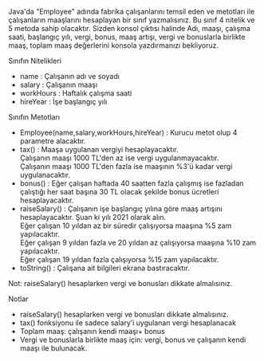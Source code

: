 <p dir="auto">Java'da "Employee" adında fabrika çalışanlarını temsil eden ve metotları ile çalışanların maaşlarını hesaplayan bir sınıf yazmalısınız. Bu sınıf 4 nitelik ve 5 metoda sahip olacaktır. Sizden konsol çıktısı halinde Adı, maaşı, çalışma saati, başlangıç yılı, vergi, bonus, maaş artışı, vergi ve bonuslarla birlikte maaş, toplam maaş değerlerini konsola yazdırmanızı bekliyoruz.</p>
<p dir="auto">  Sınıfın Nitelikleri
  <ul>  
    <li>name : Çalışanın adı ve soyadı</li>
    <li>salary : Çalışanın maaşı</li>
    <li>workHours : Haftalık çalışma saati</li>
    <li>hireYear : İşe başlangıç yılı</li>
   </ul>
 </p>
 <p dir="auto"> Sınıfın Metotları
  <ul>
    <li>Employee(name,salary,workHours,hireYear) : Kurucu metot olup 4 parametre alacaktır.</li>
    <li>tax() : Maaşa uygulanan vergiyi hesaplayacaktır.<br />
          Çalışanın maaşı 1000 TL'den az ise vergi uygulanmayacaktır.<br />
          Çalışanın maaşı 1000 TL'den fazla ise maaşının %3'ü kadar vergi uygulanacaktır.</li>
    <li>bonus() : Eğer çalışan haftada 40 saatten fazla çalışmış ise fazladan çalıştığı her saat başına 30 TL olacak şekilde bonus ücretleri hesaplayacaktır.</li>
    <li>raiseSalary() : Çalışanın işe başlangıç yılına göre maaş artışını hesaplayacaktır. Şuan ki yılı 2021 olarak alın.<br />
          Eğer çalışan 10 yıldan az bir süredir çalışıyorsa maaşına %5 zam yapılacaktır.<br />
          Eğer çalışan 9 yıldan fazla ve 20 yıldan az çalışıyorsa maaşına %10 zam yapılacaktır.<br />
          Eğer çalışan 19 yıldan fazla çalışıyorsa %15 zam yapılacaktır.</li>
    <li>toString() : Çalışana ait bilgileri ekrana bastıracaktır.</li>
   </ul>
    Not: raiseSalary() hesaplarken vergi ve bonusları dikkate almalısınız.
</p>
<p dir="auto"> Notlar
<ul>
    <li>raiseSalary() hesaplarken vergi ve bonusları dikkate almalısınız.</li>
    <li>tax() fonksiyonu ile sadece salary’i uygulanan vergi hesaplanacak</li>
    <li>Toplam maaş: çalışanın kendi maaşı+ bonus</li>
    <li>Vergi ve bonuslarla birlikte maaş için: vergi, bonus ve çalışanın kendi maaşı ile bulunacak.</li>
</ul>
</p>

